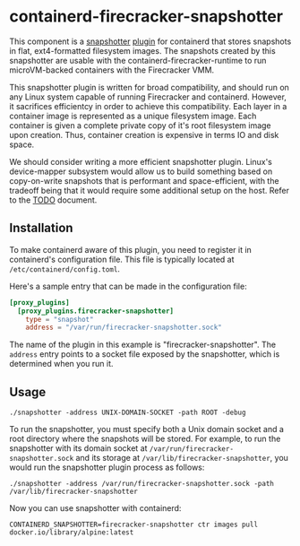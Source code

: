 # containerd-firecracker-snapshotter

This component is a
[snapshotter](https://github.com/containerd/containerd/blob/master/design/snapshots.md)
[plugin](https://github.com/containerd/containerd/blob/master/PLUGINS.md) for
containerd that stores snapshots in flat, ext4-formatted filesystem images.
The snapshots created by this snapshotter are usable with the
containerd-firecracker-runtime to run microVM-backed containers with the
Firecracker VMM.

This snapshotter plugin is written for broad compatibility, and should run on
any Linux system capable of running Firecracker and containerd. However, it
sacrifices efficientcy in order to achieve this compatibility. Each layer in a
container image is represented as a unique filesystem image. Each container is
given a complete private copy of it's root filesystem image upon creation. Thus,
container creation is expensive in terms IO and disk space.

We should consider writing a more efficient snapshotter plugin. Linux's
device-mapper subsystem would allow us to build something based on copy-on-write
snapshots that is performant and space-efficient, with the tradeoff being that
it would require some additional setup on the host. Refer to the
[TODO](../TODO.md) document.

## Installation

To make containerd aware of this plugin, you need to register it in
containerd's configuration file.  This file is typically located at
`/etc/containerd/config.toml`.

Here's a sample entry that can be made in the configuration file:

```toml
[proxy_plugins]
  [proxy_plugins.firecracker-snapshotter]
    type = "snapshot"
    address = "/var/run/firecracker-snapshotter.sock"
```

The name of the plugin in this example is "firecracker-snapshotter".  The
`address` entry points to a socket file exposed by the snapshotter, which is
determined when you run it.

## Usage

```
./snapshotter -address UNIX-DOMAIN-SOCKET -path ROOT -debug
```

To run the snapshotter, you must specify both a Unix domain socket and a root
directory where the snapshots will be stored.  For example, to run the
snapshotter with its domain socket at `/var/run/firecracker-snapshotter.sock`
and its storage at `/var/lib/firecracker-snapshotter`, you would run the
snapshotter plugin process as follows:

```
./snapshotter -address /var/run/firecracker-snapshotter.sock -path /var/lib/firecracker-snapshotter
```

Now you can use snapshotter with containerd:

```
CONTAINERD_SNAPSHOTTER=firecracker-snapshotter ctr images pull docker.io/library/alpine:latest
```
